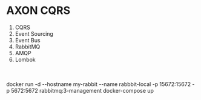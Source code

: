 # AXON CQRS


1. CQRS
2. Event Sourcing
3. Event Bus
4. RabbitMQ
5. AMQP
6. Lombok

\
\
docker run -d --hostname my-rabbit --name rabbbit-local -p 15672:15672 -p 5672:5672 rabbitmq:3-management
docker-compose up

